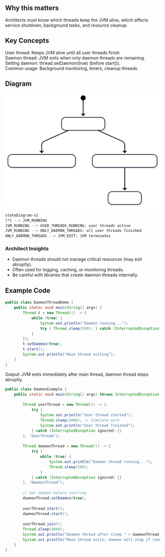 ## Why this matters

Architects must know which threads keep the JVM alive, which affects service shutdown, background tasks, and resource cleanup.

## Key Concepts

User thread: Keeps JVM alive until all user threads finish. <br>
Daemon thread: JVM exits when only daemon threads are remaining.<br>
Setting daemon: thread.setDaemon(true) (before start()). <br>
Common usage: Background monitoring, timers, cleanup threads.<br>

## Diagram 
![Diagram](images/2.JVM%20User%20and%20Deamon%20threads.svg)

```bash
stateDiagram-v2
[*] --> JVM_RUNNING
JVM_RUNNING --> USER_THREADS_RUNNING: user threads active
JVM_RUNNING --> ONLY_DAEMON_THREADS: all user threads finished
ONLY_DAEMON_THREADS --> JVM_EXIT: JVM terminates
```

### Architect Insights

- Daemon threads should not manage critical resources (may exit abruptly). <br>
- Often used for logging, caching, or monitoring threads.<br>
- Be careful with libraries that create daemon threads internally.<br>

## Example Code

```java
public class DaemonThreadDemo {
    public static void main(String[] args) {
        Thread t = new Thread(() -> {
            while (true) {
                System.out.println("Daemon running...");
                try { Thread.sleep(500); } catch (InterruptedException e) {}
            }
        });
        t.setDaemon(true);
        t.start();
        System.out.println("Main thread exiting");
    }
}


```
Output: JVM exits immediately after main thread, daemon thread stops abruptly.

```java
public class DaemonExample {
    public static void main(String[] args) throws InterruptedException {

        Thread userThread = new Thread(() -> {
            try {
                System.out.println("User thread started");
                Thread.sleep(2000); // Simulate work
                System.out.println("User thread finished");
            } catch (InterruptedException ignored) {}
        }, "UserThread");

        Thread daemonThread = new Thread(() -> {
            try {
                while (true) {
                    System.out.println("Daemon thread running...");
                    Thread.sleep(500);
                }
            } catch (InterruptedException ignored) {}
        }, "DaemonThread");

        // Set daemon before starting
        daemonThread.setDaemon(true);

        userThread.start();
        daemonThread.start();

        userThread.join();
        Thread.sleep(4000);
        System.out.println("Deamon thread after sleep " + daemonThread.getState());
        System.out.println("Main thread exits; daemon will stop if running");
    }
}

```